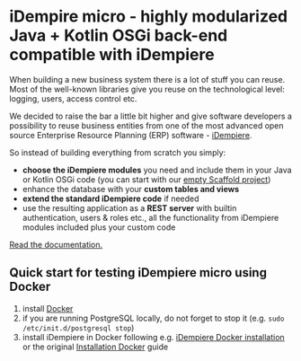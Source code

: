 # iDempire micro - highly modularized Java + Kotlin OSGi back-end compatible with iDempiere

When building a new business system there is a lot of stuff you can reuse. Most of the well-known libraries give you reuse on the technological level: logging, users, access control etc.

We decided to raise the bar a little bit higher and give software developers a possibility to reuse business entities from one of the most advanced open source Enterprise Resource Planning (ERP) software - [iDempiere](http://www.idempiere.org/).

So instead of building everything from scratch you simply:

- **choose the iDempiere modules** you need and include them in your Java or Kotlin OSGi code (you can start with our [empty Scaffold project](https://github.com/iDempiere-micro/Scaffold))
- enhance the database with your **custom tables and views**
- **extend the standard iDempiere code** if needed
- use the resulting application as a **REST server** with builtin authentication, users & roles etc., all the functionality from iDempiere modules included plus your custom code

[Read the documentation.](https://github.com/iDempiere-micro/Docs)

## Quick start for testing iDempiere micro using Docker

1. install [Docker](https://docs.docker.com/install/)
2. if you are running PostgreSQL locally, do not forget to stop it (e.g. `sudo /etc/init.d/postgresql stop`)
3. install iDempiere in Docker following e.g. [iDempiere Docker installation](http://support.hsharp.software/display/IDEMPIERE/iDempiere+Docker+installation) or the original [Installation Docker](http://wiki.idempiere.org/en/Category:Installation_Docker) guide
